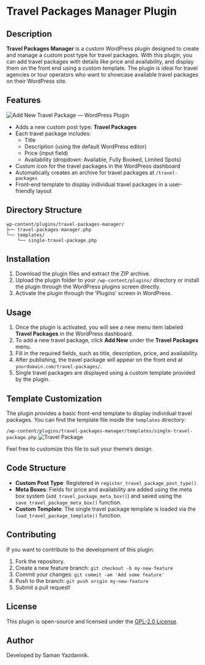 # Travel Packages Manager Plugin

## Description

**Travel Packages Manager** is a custom WordPress plugin designed to create and manage a custom post type for travel packages. With this plugin, you can add travel packages with details like price and availability, and display them on the front end using a custom template. The plugin is ideal for travel agencies or tour operators who want to showcase available travel packages on their WordPress site.

## Features
![Add New Travel Package  — WordPress Plugin](https://github.com/user-attachments/assets/e5c7e115-edb5-4494-9b08-82298093ddaf)

- Adds a new custom post type: **Travel Packages**
- Each travel package includes:
  - Title
  - Description (using the default WordPress editor)
  - Price (input field)
  - Availability (dropdown: Available, Fully Booked, Limited Spots)
- Custom icon for the travel packages in the WordPress dashboard
- Automatically creates an archive for travel packages at `/travel-packages`
- Front-end template to display individual travel packages in a user-friendly layout

## Directory Structure

```
wp-content/plugins/travel-packages-manager/
├── travel-packages-manager.php
└── templates/
    └── single-travel-package.php
```

## Installation

1. Download the plugin files and extract the ZIP archive.
2. Upload the plugin folder to your `/wp-content/plugins/` directory or install the plugin through the WordPress plugins screen directly.
3. Activate the plugin through the 'Plugins' screen in WordPress.

## Usage

1. Once the plugin is activated, you will see a new menu item labeled **Travel Packages** in the WordPress dashboard.
2. To add a new travel package, click **Add New** under the **Travel Packages** menu.
3. Fill in the required fields, such as title, description, price, and availability.
4. After publishing, the travel package will appear on the front end at `yourdomain.com/travel-packages/`.
5. Single travel packages are displayed using a custom template provided by the plugin.

## Template Customization

The plugin provides a basic front-end template to display individual travel packages. You can find the template file inside the `templates` directory: 

`/wp-content/plugins/travel-packages-manager/templates/single-travel-package.php`
![Travel Package](https://github.com/user-attachments/assets/0d58cba3-0fd8-4ee2-aefe-d00471ef3632)

Feel free to customize this file to suit your theme’s design.

## Code Structure

- **Custom Post Type**: Registered in `register_travel_package_post_type()`.
- **Meta Boxes**: Fields for price and availability are added using the meta box system (`add_travel_package_meta_box()`) and saved using the `save_travel_package_meta_box()` function.
- **Custom Template**: The single travel package template is loaded via the `load_travel_package_template()` function.

## Contributing

If you want to contribute to the development of this plugin:

1. Fork the repository.
2. Create a new feature branch: `git checkout -b my-new-feature`
3. Commit your changes: `git commit -am 'Add some feature'`
4. Push to the branch: `git push origin my-new-feature`
5. Submit a pull request!

## License

This plugin is open-source and licensed under the [GPL-2.0 License](https://opensource.org/licenses/GPL-2.0).

## Author

Developed by Saman Yazdannik.
